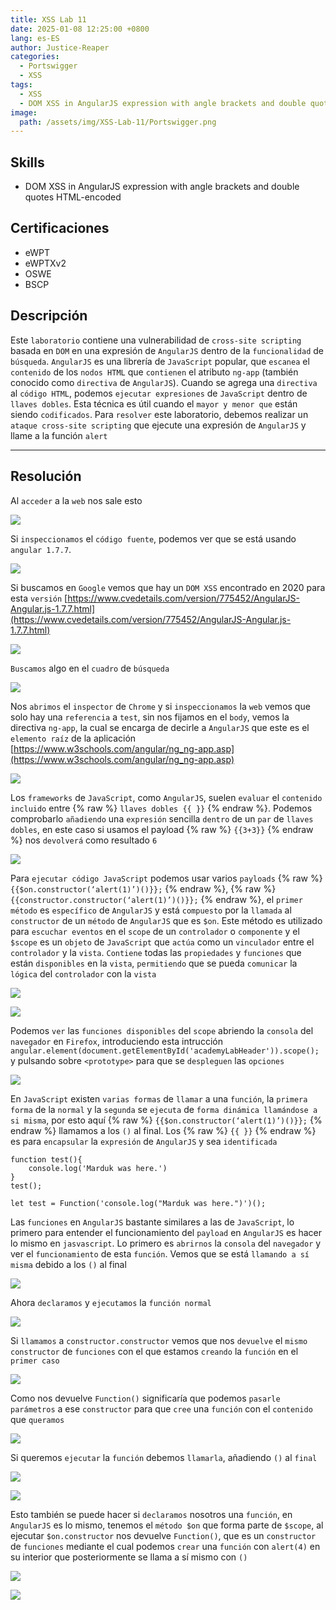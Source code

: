 ```yaml
---
title: XSS Lab 11
date: 2025-01-08 12:25:00 +0800
lang: es-ES
author: Justice-Reaper
categories:
  - Portswigger
  - XSS
tags:
  - XSS
  - DOM XSS in AngularJS expression with angle brackets and double quotes HTML-encoded
image:
  path: /assets/img/XSS-Lab-11/Portswigger.png
---
```


## Skills

- DOM XSS in AngularJS expression with angle brackets and double quotes HTML-encoded

## Certificaciones

- eWPT
- eWPTXv2
- OSWE
- BSCP
  
## Descripción

Este `laboratorio` contiene una vulnerabilidad de `cross-site scripting` basada en `DOM` en una expresión de `AngularJS` dentro de la `funcionalidad` de `búsqueda`. `AngularJS` es una librería de `JavaScript` popular, que `escanea` el `contenido` de los `nodos HTML` que `contienen` el atributo `ng-app` (también conocido como `directiva` de `AngularJS`). Cuando se agrega una `directiva` al `código HTML`, podemos `ejecutar expresiones` de `JavaScript` dentro de `llaves dobles`. Esta técnica es útil cuando el `mayor y menor que` están siendo `codificados`. Para `resolver` este laboratorio, debemos realizar un `ataque cross-site scripting` que ejecute una expresión de `AngularJS` y llame a la función `alert`

---
## Resolución

Al `acceder` a la `web` nos sale esto

![](/assets/img/XSS-Lab-11/image_1.png)

Si `inspeccionamos` el `código fuente`, podemos ver que se está usando `angular 1.7.7`.

![](/assets/img/XSS-Lab-11/image_2.png)

Si buscamos en `Google` vemos que hay un `DOM XSS` encontrado en 2020 para esta `versión` [https://www.cvedetails.com/version/775452/AngularJS-Angular.js-1.7.7.html](https://www.cvedetails.com/version/775452/AngularJS-Angular.js-1.7.7.html)

![](/assets/img/XSS-Lab-11/image_3.png)

`Buscamos` algo en el `cuadro` de `búsqueda`

![](/assets/img/XSS-Lab-11/image_4.png)

Nos `abrimos` el `inspector` de `Chrome` y si `inspeccionamos` la `web` vemos que solo hay una `referencia` a `test`, sin nos fijamos en el `body`, vemos la directiva `ng-app`, la cual se encarga de decirle a `AngularJS` que este es el `elemento raíz` de la aplicación [https://www.w3schools.com/angular/ng_ng-app.asp](https://www.w3schools.com/angular/ng_ng-app.asp)

![](/assets/img/XSS-Lab-11/image_5.png)

Los `frameworks` de `JavaScript`, como `AngularJS`, suelen `evaluar` el `contenido incluido` entre {% raw %} `llaves dobles {{ }}` {% endraw %}. Podemos comprobarlo `añadiendo` una `expresión` sencilla `dentro` de un `par` de `llaves dobles`, en este caso si usamos el payload {% raw %} `{{3+3}}` {% endraw %} nos `devolverá` como resultado `6`

![](/assets/img/XSS-Lab-11/image_6.png)

Para `ejecutar código JavaScript` podemos usar varios `payloads` {% raw %} `{{$on.constructor(‘alert(1)’)()}};` {% endraw %}, {% raw %} `{{constructor.constructor(‘alert(1)’)()}};` {% endraw %}, el `primer método` es `específico` de `AngularJS` y está `compuesto` por la `llamada` al `constructor` de un `método` de `AngularJS` que es `$on`. Este método es utilizado para `escuchar eventos` en el `scope` de un `controlador` o `componente` y el `$scope` es un `objeto` de `JavaScript` que `actúa` como un `vinculador` entre el `controlador` y la `vista`. `Contiene` todas las `propiedades` y `funciones` que están `disponibles` en la `vista`, `permitiendo` que se pueda `comunicar` la `lógica` del `controlador` con la `vista`

![](/assets/img/XSS-Lab-11/image_7.png)

![](/assets/img/XSS-Lab-11/image_8.png)

Podemos `ver` las `funciones disponibles` del `scope` abriendo la `consola` del `navegador` en `Firefox`, introduciendo esta intrucción `angular.element(document.getElementById('academyLabHeader')).scope();` y pulsando sobre `<prototype>` para que se `despleguen` las `opciones`

![](/assets/img/XSS-Lab-11/image_9.png)

En `JavaScript` existen `varias formas` de `llamar` a una `función`, la `primera forma` de la `normal` y la `segunda` se `ejecuta` de `forma dinámica llamándose a si misma`, por esto aquí {% raw %} `{{$on.constructor(‘alert(1)’)()}};` {% endraw %} llamamos a los `()` al final. Los {% raw %} `{{ }}` {% endraw %} es para `encapsular` la `expresión` de `AngularJS` y sea `identificada`

```
function test(){  
    console.log('Marduk was here.')  
}  
test();  
  
let test = Function('console.log("Marduk was here.")')();
```

Las `funciones` en `AngularJS` bastante similares a las de `JavaScript`, lo primero para entender el funcionamiento del `payload` en `AngularJS` es hacer lo mismo en `jasvascript`. Lo primero es `abrirnos` la `consola` del `navegador` y ver el `funcionamiento` de esta `función`. Vemos que se está `llamando a sí misma` debido a los `()` al final

![](/assets/img/XSS-Lab-11/image_10.png)

Ahora `declaramos` y `ejecutamos` la `función normal`

![](/assets/img/XSS-Lab-11/image_11.png)

Si `llamamos` a `constructor.constructor` vemos que nos `devuelve` el `mismo constructor` de `funciones` con el que estamos `creando` la `función` en el `primer caso`

![](/assets/img/XSS-Lab-11/image_12.png)

Como nos devuelve `Function()` significaría que podemos `pasarle parámetros` a ese `constructor` para que `cree` una `función` con el `contenido` que `queramos`

![](/assets/img/XSS-Lab-11/image_13.png)

Si queremos `ejecutar` la `función` debemos `llamarla`, añadiendo `()` al `final`

![](/assets/img/XSS-Lab-11/image_14.png)

![](/assets/img/XSS-Lab-11/image_15.png)

Esto también se puede hacer si `declaramos` nosotros una `función`, en `AngularJS` es lo mismo, tenemos el `método $on` que forma parte de `$scope`, al ejecutar `$on.constructor` nos devuelve `Function()`, que es un `constructor` de `funciones` mediante el cual podemos `crear` una `función` con `alert(4)` en su interior que posteriormente se llama a sí mismo con `()`

![](/assets/img/XSS-Lab-11/image_16.png)

![](/assets/img/XSS-Lab-11/image_17.png)
